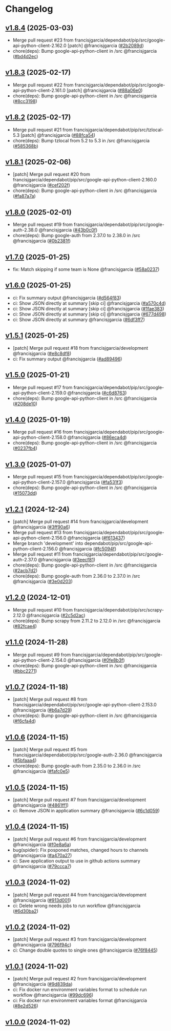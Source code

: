 # Changelog

## [v1.8.4](https://github.com/francisjgarcia/football-calendar/releases/v1.8.4) (2025-03-03)
* Merge pull request #23 from francisjgarcia/dependabot/pip/src/google-api-python-client-2.162.0 [patch] @francisjgarcia ([#2b2089d](https://github.com/francisjgarcia/football-calendar/commit/2b2089d506c172cfdea8e60f4c0d8f633f5df1df))
* chore(deps): Bump google-api-python-client in /src @francisjgarcia ([#bd4d2ec](https://github.com/francisjgarcia/football-calendar/commit/bd4d2ecfae564d34de6b79c696878917f1185c05))


## [v1.8.3](https://github.com/francisjgarcia/football-calendar/releases/v1.8.3) (2025-02-17)
* Merge pull request #22 from francisjgarcia/dependabot/pip/src/google-api-python-client-2.161.0 [patch] @francisjgarcia ([#88a06e0](https://github.com/francisjgarcia/football-calendar/commit/88a06e09601010c6b3d30170d415b23a3937d0fe))
* chore(deps): Bump google-api-python-client in /src @francisjgarcia ([#8cc3198](https://github.com/francisjgarcia/football-calendar/commit/8cc319835053eadb95d8bb9d0e8a9bc83b990d01))


## [v1.8.2](https://github.com/francisjgarcia/football-calendar/releases/v1.8.2) (2025-02-17)
* Merge pull request #21 from francisjgarcia/dependabot/pip/src/tzlocal-5.3 [patch] @francisjgarcia ([#88fca54](https://github.com/francisjgarcia/football-calendar/commit/88fca54f99cf05792271d1a0a193d134738e313f))
* chore(deps): Bump tzlocal from 5.2 to 5.3 in /src @francisjgarcia ([#585368b](https://github.com/francisjgarcia/football-calendar/commit/585368bb200176ced9a7aac23db6c1f53c4bd663))


## [v1.8.1](https://github.com/francisjgarcia/football-calendar/releases/v1.8.1) (2025-02-06)
* [patch] Merge pull request #20 from francisjgarcia/dependabot/pip/src/google-api-python-client-2.160.0 @francisjgarcia ([#cef202f](https://github.com/francisjgarcia/football-calendar/commit/cef202f7912c3066256cae04219ecad6d3dc81cc))
* chore(deps): Bump google-api-python-client in /src @francisjgarcia ([#fa87a7a](https://github.com/francisjgarcia/football-calendar/commit/fa87a7ae9efd806d8a9fe906b8edf41c84388d1d))


## [v1.8.0](https://github.com/francisjgarcia/football-calendar/releases/v1.8.0) (2025-02-01)
* Merge pull request #19 from francisjgarcia/dependabot/pip/src/google-auth-2.38.0 @francisjgarcia ([#43b0c0f](https://github.com/francisjgarcia/football-calendar/commit/43b0c0f6caf3d2fb691aa73847d2d9377de1c5ab))
* chore(deps): Bump google-auth from 2.37.0 to 2.38.0 in /src @francisjgarcia ([#0b2381f](https://github.com/francisjgarcia/football-calendar/commit/0b2381fbdca68a2b4bae6dd830b16a3ecba7fb22))


## [v1.7.0](https://github.com/francisjgarcia/football-calendar/releases/v1.7.0) (2025-01-25)
* fix: Match skipping if some team is None @francisjgarcia ([#58a0237](https://github.com/francisjgarcia/football-calendar/commit/58a02371eaf66b34bc5657711193203ac1cbe4ed))


## [v1.6.0](https://github.com/francisjgarcia/football-calendar/releases/v1.6.0) (2025-01-25)
* ci: Fix summary output @francisjgarcia ([#d564f83](https://github.com/francisjgarcia/football-calendar/commit/d564f83d25df9c0a0ea4d5a01df299e21b144f52))
* ci: Show JSON directly at summary [skip ci] @francisjgarcia ([#a570c4d](https://github.com/francisjgarcia/football-calendar/commit/a570c4d1263cb79dd0288b4f820a85ee89b478b9))
* ci: Show JSON directly at summary [skip ci] @francisjgarcia ([#1fae383](https://github.com/francisjgarcia/football-calendar/commit/1fae38382fb9e94364b25e43d774b721d5068a3c))
* ci: Show JSON directly at summary [skip ci] @francisjgarcia ([#677d498](https://github.com/francisjgarcia/football-calendar/commit/677d498aa62127109a82d32ae2733f7be2a3d4fb))
* ci: Show JSON directly at summary @francisjgarcia ([#6df3ff7](https://github.com/francisjgarcia/football-calendar/commit/6df3ff75e92782913bef9ebe16a117c067002502))


## [v1.5.1](https://github.com/francisjgarcia/football-calendar/releases/v1.5.1) (2025-01-25)
* [patch] Merge pull request #18 from francisjgarcia/development @francisjgarcia ([#e8c8df8](https://github.com/francisjgarcia/football-calendar/commit/e8c8df8ab68c4c6142419fae60e1c7218ad2b8c4))
* ci: Fix summary output @francisjgarcia ([#ad89496](https://github.com/francisjgarcia/football-calendar/commit/ad894961f5cb8d09ce06a392a220163061b953ef))


## [v1.5.0](https://github.com/francisjgarcia/football-calendar/releases/v1.5.0) (2025-01-21)
* Merge pull request #17 from francisjgarcia/dependabot/pip/src/google-api-python-client-2.159.0 @francisjgarcia ([#c6d8763](https://github.com/francisjgarcia/football-calendar/commit/c6d8763e842cfa697ae81ab0100bfc8fb6415beb))
* chore(deps): Bump google-api-python-client in /src @francisjgarcia ([#208de10](https://github.com/francisjgarcia/football-calendar/commit/208de1084d8682ae726bc2370e2764eb3c4dea2c))


## [v1.4.0](https://github.com/francisjgarcia/football-calendar/releases/v1.4.0) (2025-01-19)
* Merge pull request #16 from francisjgarcia/dependabot/pip/src/google-api-python-client-2.158.0 @francisjgarcia ([#86eca4d](https://github.com/francisjgarcia/football-calendar/commit/86eca4dad12721cdd20d56db33df3d816c3a6a3c))
* chore(deps): Bump google-api-python-client in /src @francisjgarcia ([#0237fb4](https://github.com/francisjgarcia/football-calendar/commit/0237fb4f74296ea107093c35141d76fb916fa380))


## [v1.3.0](https://github.com/francisjgarcia/football-calendar/releases/v1.3.0) (2025-01-07)
* Merge pull request #15 from francisjgarcia/dependabot/pip/src/google-api-python-client-2.157.0 @francisjgarcia ([#fa531f3](https://github.com/francisjgarcia/football-calendar/commit/fa531f34a4c0b77c5eb33d9efc1435542830ecc0))
* chore(deps): Bump google-api-python-client in /src @francisjgarcia ([#15073dd](https://github.com/francisjgarcia/football-calendar/commit/15073dd8af2f50c9fe7222e8a3ebf5f945956aa8))


## [v1.2.1](https://github.com/francisjgarcia/football-calendar/releases/v1.2.1) (2024-12-24)
* [patch] Merge pull request #14 from francisjgarcia/development @francisjgarcia ([#3ff90a6](https://github.com/francisjgarcia/football-calendar/commit/3ff90a6b6ce89ea1521519e69ae81d5f40d4bf1e))
* Merge pull request #13 from francisjgarcia/dependabot/pip/src/google-api-python-client-2.156.0 @francisjgarcia ([#f613437](https://github.com/francisjgarcia/football-calendar/commit/f6134372f1538b8577be5d35cf40c73e133bb94f))
* Merge branch 'development' into dependabot/pip/src/google-api-python-client-2.156.0 @francisjgarcia ([#fc5094f](https://github.com/francisjgarcia/football-calendar/commit/fc5094fc4a5e35047f78e55f1534aa35fab9c61b))
* Merge pull request #11 from francisjgarcia/dependabot/pip/src/google-auth-2.37.0 @francisjgarcia ([#3eecf81](https://github.com/francisjgarcia/football-calendar/commit/3eecf81c9b112fbc8b7baf0af290e1b46f570474))
* chore(deps): Bump google-api-python-client in /src @francisjgarcia ([#2acb7d2](https://github.com/francisjgarcia/football-calendar/commit/2acb7d2c9115d4cb26dbb517981823337e7e958e))
* chore(deps): Bump google-auth from 2.36.0 to 2.37.0 in /src @francisjgarcia ([#3e0d203](https://github.com/francisjgarcia/football-calendar/commit/3e0d2034375826a78e8bf31d10847b3613012386))


## [v1.2.0](https://github.com/francisjgarcia/football-calendar/releases/v1.2.0) (2024-12-01)
* Merge pull request #10 from francisjgarcia/dependabot/pip/src/scrapy-2.12.0 @francisjgarcia ([#2c5d2ac](https://github.com/francisjgarcia/football-calendar/commit/2c5d2ace1d245a84065549e49fb9ad81404c7994))
* chore(deps): Bump scrapy from 2.11.2 to 2.12.0 in /src @francisjgarcia ([#82fcae4](https://github.com/francisjgarcia/football-calendar/commit/82fcae409e9deaeebb2fec1333947d7960580c81))


## [v1.1.0](https://github.com/francisjgarcia/football-calendar/releases/v1.1.0) (2024-11-28)
* Merge pull request #9 from francisjgarcia/dependabot/pip/src/google-api-python-client-2.154.0 @francisjgarcia ([#0fe8b3f](https://github.com/francisjgarcia/football-calendar/commit/0fe8b3f815e440b06cea673365b0da0e7dccc14e))
* chore(deps): Bump google-api-python-client in /src @francisjgarcia ([#bbc2271](https://github.com/francisjgarcia/football-calendar/commit/bbc227179513397b1a994ab626528849ac075fa5))


## [v1.0.7](https://github.com/francisjgarcia/football-calendar/releases/v1.0.7) (2024-11-18)
* [patch] Merge pull request #8 from francisjgarcia/dependabot/pip/src/google-api-python-client-2.153.0 @francisjgarcia ([#b6a7d29](https://github.com/francisjgarcia/football-calendar/commit/b6a7d2960e4b537010f4060af4e8c2aca1c65539))
* chore(deps): Bump google-api-python-client in /src @francisjgarcia ([#f6cfa4d](https://github.com/francisjgarcia/football-calendar/commit/f6cfa4d5eeb7c6e7679e773af2d7c3ed04a037a8))


## [v1.0.6](https://github.com/francisjgarcia/football-calendar/releases/v1.0.6) (2024-11-15)
* [patch] Merge pull request #5 from francisjgarcia/dependabot/pip/src/google-auth-2.36.0 @francisjgarcia ([#5bfaaa4](https://github.com/francisjgarcia/football-calendar/commit/5bfaaa4cf57b29599bc650433326869fa2c29c74))
* chore(deps): Bump google-auth from 2.35.0 to 2.36.0 in /src @francisjgarcia ([#fafc0e5](https://github.com/francisjgarcia/football-calendar/commit/fafc0e5030e861ebb28bbabdb5f9f791ea1f1028))


## [v1.0.5](https://github.com/francisjgarcia/football-calendar/releases/v1.0.5) (2024-11-15)
* [patch] Merge pull request #7 from francisjgarcia/development @francisjgarcia ([#4861ff1](https://github.com/francisjgarcia/football-calendar/commit/4861ff1284b9bd384e6ff1d73d983e50a90ae751))
* ci: Remove JSON in application summary @francisjgarcia ([#6c1d059](https://github.com/francisjgarcia/football-calendar/commit/6c1d059d2d6abce0f1e063dbb0e56bc2519eb627))


## [v1.0.4](https://github.com/francisjgarcia/football-calendar/releases/v1.0.4) (2024-11-15)
* [patch] Merge pull request #6 from francisjgarcia/development @francisjgarcia ([#f0e8a6a](https://github.com/francisjgarcia/football-calendar/commit/f0e8a6af6e8afe9d2eb1785524865faa473b35f8))
* bug(spider): Fix posponed matches, changed hours to channels @francisjgarcia ([#a470a27](https://github.com/francisjgarcia/football-calendar/commit/a470a27c694510eab78115cfed7bff0b453567a5))
* ci: Save application output to use in github actions summary @francisjgarcia ([#79ccca7](https://github.com/francisjgarcia/football-calendar/commit/79ccca74366706b8c6619a0e53ad8336ba565102))


## [v1.0.3](https://github.com/francisjgarcia/football-calendar/releases/v1.0.3) (2024-11-02)
* [patch] Merge pull request #4 from francisjgarcia/development @francisjgarcia ([#913d001](https://github.com/francisjgarcia/football-calendar/commit/913d001b2952209bf413b62352a35db52bb7b007))
* ci: Delete wrong needs jobs to run workflow @francisjgarcia ([#6d30ba2](https://github.com/francisjgarcia/football-calendar/commit/6d30ba29c3beb4891552ef695b7bec26a53a8178))


## [v1.0.2](https://github.com/francisjgarcia/football-calendar/releases/v1.0.2) (2024-11-02)
* [patch] Merge pull request #3 from francisjgarcia/development @francisjgarcia ([#796f94c](https://github.com/francisjgarcia/football-calendar/commit/796f94ccc5de6b23c15af0fe3936daf5540eb3cd))
* ci: Change double quotes to single ones @francisjgarcia ([#76f8445](https://github.com/francisjgarcia/football-calendar/commit/76f844541eac20b21467a532914470efc46f1718))


## [v1.0.1](https://github.com/francisjgarcia/football-calendar/releases/v1.0.1) (2024-11-02)
* [patch] Merge pull request #2 from francisjgarcia/development @francisjgarcia ([#9d839da](https://github.com/francisjgarcia/football-calendar/commit/9d839dadad58f0c97f3b52e523c8b3a49e459606))
* ci: Fix docker run environment variables format to schedule run workflow @francisjgarcia ([#99dc696](https://github.com/francisjgarcia/football-calendar/commit/99dc696ae2b72b1296cf5ccc68ce9d4cb0966cfe))
* ci: Fix docker run environment variables format @francisjgarcia ([#8e2d526](https://github.com/francisjgarcia/football-calendar/commit/8e2d526f0926add0e4064382a716344c078cab32))


## [v1.0.0](https://github.com/francisjgarcia/football-calendar/releases/v1.0.0) (2024-11-02)

